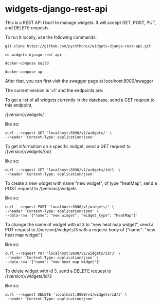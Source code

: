 # widgets-django-rest-api


This is a REST API I built to manage widgets. It will accept GET, POST,
PUT, and DELETE requests. 

To run it locally, use the following commands:

```
git clone https://github.com/pychthonic/widgets-django-rest-api.git

cd widgets-django-rest-api

docker-compose build

docker-compose up

```

After that, you can first visit the swagger page at localhost:8000/swagger

The current version is 'v1' and the endpoints are:

To get a list of all widgets currently in the database, send a GET
request to this endpoint,

/{version}/widgets/

like so:

```
curl --request GET 'localhost:8000/v1/widgets/' \
--header 'Content-Type: application/json'
```

To get information on a specific widget, send a GET request to
/{version}/widgets/{id}

like so:

```
curl --request GET 'localhost:8000/v1/widgets/id/1' \
--header 'Content-Type: application/json'
```

To create a new widget with name "new widget", of type "heatMap", send
a POST request to /{verions}/widgets

like so:

```
curl --request POST 'localhost:8000/v1/widgets/' \
--header 'Content-Type: application/json' \
--data-raw '{"name": "new widget", "widget_type": "heatMap"}'
```

To change the name of widget with id 3 to "new heat map widget", send a 
PUT request to /{version}/widgets/3 with a request body of
{"name": "new heat map widget"}

like so:

```
curl --request PUT 'localhost:8000/v1/widgets/id/3' \
--header 'Content-Type: application/json' \
--data-raw '{"name": "new heat map widget"}'
```

To delete widget with id 3, send a DELETE request to /{version}/widgets/id/3

like so:

```
curl --request DELETE 'localhost:8000/v1/widgets/id/3' \
--header 'Content-Type: application/json'
```

